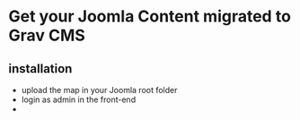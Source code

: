 # Get your Joomla Content migrated to Grav CMS

## installation

- upload the map in your Joomla root folder
- login as admin in the front-end
- 
